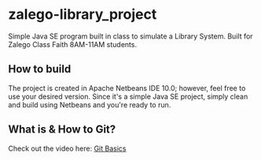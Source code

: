 # zalego-library_project
Simple Java SE program built in class to simulate a Library System. Built for Zalego Class Faith 8AM-11AM students.

## How to build
The project is created in Apache Netbeans IDE 10.0; however, feel free to use your desired version.
Since it's a simple Java SE project, simply clean and build using Netbeans and you're ready to run.

## What is & How to Git?
Check out the video here: <a href="https://git-scm.com/video/what-is-version-control">Git Basics</a>
